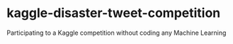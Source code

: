 # kaggle-disaster-tweet-competition
Participating to a Kaggle competition without coding any Machine Learning
